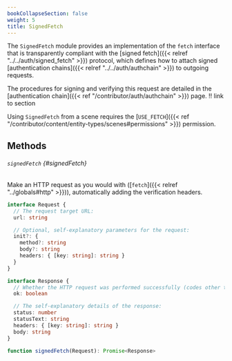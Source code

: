 ```yaml
---
bookCollapseSection: false
weight: 5
title: SignedFetch
---
```



The `SignedFetch` module provides an implementation of the `fetch` interface that is transparently compliant with the [signed fetch]({{< relref "../../auth/signed_fetch" >}}) protocol, which defines how to attach signed [authentication chains]({{< relref "../../auth/authchain" >}}) to outgoing requests.

The procedures for signing and verifying this request are detailed in the [authentication chain]({{< ref "/contributor/auth/authchain" >}}) page. !! link to section

Using `SignedFetch` from a scene requires the [`USE_FETCH`]({{< ref "/contributor/content/entity-types/scenes#permissions" >}}) permission.

## Methods

###### `signedFetch` {#signedFetch}

Make an HTTP request as you would with ([`fetch`]({{< relref "../globals#http" >}})), automatically adding the verification headers.

```ts
interface Request {
  // The request target URL:
  url: string

  // Optional, self-explanatory parameters for the request:
  init?: {
    method?: string
    body?: string
    headers: { [key: string]: string }
  }
}

interface Response {
  // Whether the HTTP request was performed successfully (codes other than 2xx are not failures)
  ok: boolean

  // The self-explanatory details of the response:
  status: number
  statusText: string
  headers: { [key: string]: string }
  body: string
}

function signedFetch(Request): Promise<Response>
```
